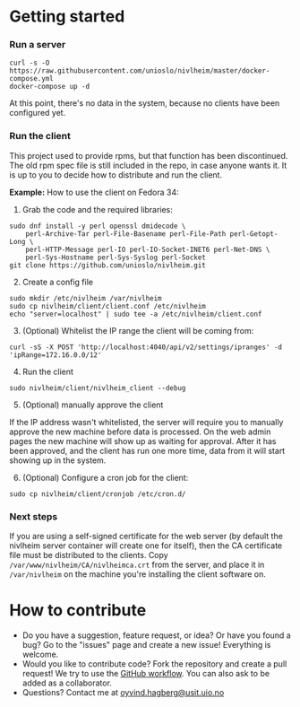 # Getting started

### Run a server
```
curl -s -O https://raw.githubusercontent.com/unioslo/nivlheim/master/docker-compose.yml
docker-compose up -d
```
At this point, there's no data in the system, because no clients have been configured yet.

### Run the client

This project used to provide rpms, but that function has been discontinued. The old rpm spec file is still included in the repo, in case anyone wants it.
It is up to you to decide how to distribute and run the client.

**Example:** How to use the client on Fedora 34:
1. Grab the code and the required libraries:
```
sudo dnf install -y perl openssl dmidecode \
	perl-Archive-Tar perl-File-Basename perl-File-Path perl-Getopt-Long \
	perl-HTTP-Message perl-IO perl-IO-Socket-INET6 perl-Net-DNS \
	perl-Sys-Hostname perl-Sys-Syslog perl-Socket
git clone https://github.com/unioslo/nivlheim.git
```
2. Create a config file
```
sudo mkdir /etc/nivlheim /var/nivlheim
sudo cp nivlheim/client/client.conf /etc/nivlheim
echo "server=localhost" | sudo tee -a /etc/nivlheim/client.conf
```
3. (Optional) Whitelist the IP range the client will be coming from:
```
curl -sS -X POST 'http://localhost:4040/api/v2/settings/ipranges' -d 'ipRange=172.16.0.0/12'
```
4. Run the client
```
sudo nivlheim/client/nivlheim_client --debug
```
5. (Optional) manually approve the client

If the IP address wasn't whitelisted, the server will require you to manually approve the new machine before data is processed.
On the web admin pages the new machine will show up as waiting for approval. After it has been approved, and the client has run one more time, data from it will start showing up in the system.

6. (Optional) Configure a cron job for the client:
```
sudo cp nivlheim/client/cronjob /etc/cron.d/
```

### Next steps

If you are using a self-signed certificate for the web server (by default the nivlheim server container will create one for itself), then the CA certificate file must be distributed to the clients.
Copy `/var/www/nivlheim/CA/nivlheimca.crt` from the server, and place it in `/var/nivlheim` on the machine you're installing the client software on.


# How to contribute
- Do you have a suggestion, feature request, or idea? Or have you found a bug? Go to the "issues" page and create a new issue! Everything is welcome.
- Would you like to contribute code? Fork the repository and create a pull request! We try to use the [GitHub workflow](https://guides.github.com/introduction/flow/). You can also ask to be added as a collaborator.
- Questions? Contact me at oyvind.hagberg@usit.uio.no
